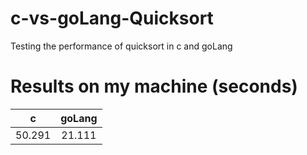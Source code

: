# c-vs-goLang-Quicksort
Testing the performance of quicksort in c and goLang

# Results on my machine (seconds)
| c | goLang |
|:-:|:------:|
|50.291|21.111|